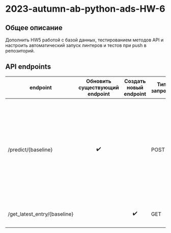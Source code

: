 # 2023-autumn-ab-python-ads-HW-6
## Общее описание
Дополнить HW5 работой с базой данных, тестированием методов API и настроить автоматический запуск линтеров и тестов при push в репозиторий.

## API endpoints
| endpoint | Обновить существующий endpoint | Создать новый endpoint | Тип запроса | Действие |
| --- | :---: | :---: | --- | --- |
| /predict/{baseline} | :heavy_check_mark: | | POST | Возвращает предсказание класса (fraud/clean) для заданного входного текста **и записывает входной текст, предсказание, используемый бейзлайн и время выполнения в базу ``messages.db``** |
| /get_latest_entry/{baseline} | | :heavy_check_mark: | GET | Возвращает крайнюю запись в БД ``messages.db``|
